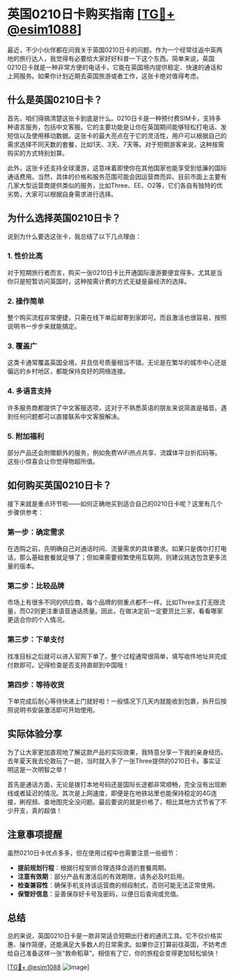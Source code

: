 # 英国0210日卡购买指南 [[TG💪+ @esim1088](https://t.me/s/esim1088)]

最近，不少小伙伴都在问我关于英国0210日卡的问题。作为一个经常往返中英两地的旅行达人，我觉得有必要给大家好好科普一下这个东西。简单来说，英国0210日卡就是一种非常方便的电话卡，它能在英国境内提供稳定、快速的通话和上网服务。如果你计划近期去英国旅游或者工作，这张卡绝对值得考虑。

## 什么是英国0210日卡？

首先，咱们得搞清楚这张卡到底是什么。0210日卡是一种预付费SIM卡，支持多种语言服务，包括中文客服。它的主要功能是让你在英国期间能够轻松打电话、发短信以及使用移动数据。这张卡的最大亮点在于它的灵活性，用户可以根据自己的需求选择不同天数的套餐，比如1天、3天、7天等。对于短期游客来说，这种按需购买的方式特别划算。

此外，这张卡还支持全球漫游，这意味着即使你在其他国家也能享受到低廉的国际通话费用。当然，具体的价格和服务范围可能会因运营商而异。目前市面上主要有几家大型运营商提供类似的服务，比如Three、EE、O2等，它们各自有独特的优劣势，大家可以根据自身需求进行选择。

## 为什么选择英国0210日卡？

说到为什么要选这张卡，我总结了以下几点理由：

### 1. **性价比高**
   对于短期旅行者而言，购买一张0210日卡比开通国际漫游要便宜得多。尤其是当你只是短暂访问英国时，这种按需计费的方式无疑是最经济的选择。

### 2. **操作简单**
   整个购买流程非常便捷，只需在线下单后邮寄到家即可。而且激活也很容易，按照说明书一步步来就能搞定。

### 3. **覆盖广**
   这类卡通常覆盖英国全境，并且信号质量相当不错。无论是在繁华的城市中心还是偏远的乡村地区，都能保持良好的网络连接。

### 4. **多语言支持**
   许多服务商都提供了中文客服选项，这对于不熟悉英语的朋友来说简直是福音。遇到任何问题都可以直接联系中文客服解决。

### 5. **附加福利**
   部分产品还会附赠额外的服务，例如免费WiFi热点共享、流媒体平台折扣码等。这些小惊喜会让你觉得物超所值。

## 如何购买英国0210日卡？

接下来就是重点环节啦——如何正确地买到适合自己的0210日卡呢？这里有几个步骤供参考：

### 第一步：确定需求
   在选购之前，先明确自己对通话时间、流量需求的具体要求。如果只是偶尔打打电话，那么基础套餐就足够了；但如果需要频繁使用互联网，则建议挑选包含更多流量的版本。

### 第二步：比较品牌
   市场上有很多不同的供应商，每个品牌的侧重点都不一样。比如Three主打无限流量，而O2则更注重语音通话质量。因此，在做决定前一定要货比三家，看看哪家更适合你的个人情况。

### 第三步：下单支付
   找准目标之后就可以进入官网下单了。整个过程通常很简单，填写收件地址并完成付款即可。记得检查是否支持直邮到中国哦！

### 第四步：等待收货
   下单完成后耐心等待快递上门就好啦！一般情况下几天内就能收到包裹，拆开后按照说明书安装激活即可开始使用。

## 实际体验分享

为了让大家更加直观地了解这款产品的实际效果，我特意分享一下我的亲身经历。去年夏天我去伦敦玩了一趟，当时就入手了一张Three提供的0210日卡。事实证明这是一次明智之举！

首先是通话方面，无论是拨打本地号码还是国际长途都非常顺畅，完全没有出现断线或者延迟的情况。其次是上网速度，即便是在地铁站里也能保持稳定的4G连接，刷视频、查地图完全没问题。最后要说的就是价格了，相比其他方式节省了不少开支，真的超值！

## 注意事项提醒

虽然0210日卡优点多多，但在使用过程中也需要注意一些细节：

- **提前规划行程**：根据行程安排合理选择合适的套餐周期。
- **注意有效期**：部分产品有激活后的有效期限，请务必及时启用。
- **检查兼容性**：确保手机支持该运营商的频段制式，否则可能无法正常使用。
- **保管好信息**：妥善保存好卡号及密码，以便日后查询或充值。

## 总结

总的来说，英国0210日卡是一款非常适合短期出行者的通讯工具。它不仅价格实惠、操作简便，还能满足大多数人的日常需求。如果你正打算前往英国，不妨考虑给自己准备这样一张“救命稻草”。相信有了它，你的旅程会变得更加轻松愉快！

[[TG💪+ @esim1088](https://t.me/s/esim1088) ![Image](https://i.postimg.cc/4NQfJmqS/Snipaste-2025-05-13-00-14-12.png)]